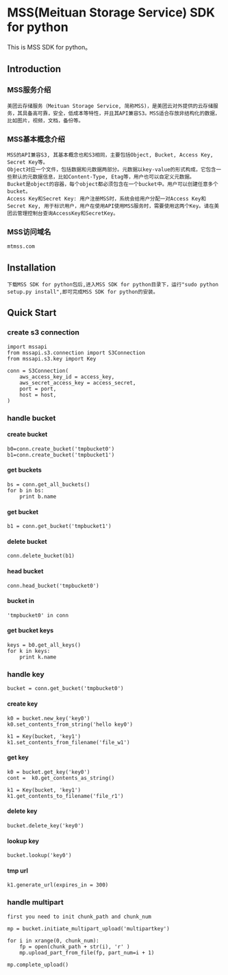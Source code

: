 # MSS(Meituan Storage Service) SDK for python

This is MSS SDK for python。

## Introduction

### MSS服务介绍
    美团云存储服务（Meituan Storage Service, 简称MSS)，是美团云对外提供的云存储服务，其具备高可靠，安全，低成本等特性，并且其API兼容S3。MSS适合存放非结构化的数据，比如图片，视频，文档，备份等。

### MSS基本概念介绍
    MSS的API兼容S3, 其基本概念也和S3相同，主要包括Object, Bucket, Access Key, Secret Key等。
    Object对应一个文件，包括数据和元数据两部分。元数据以key-value的形式构成，它包含一些默认的元数据信息，比如Content-Type, Etag等，用户也可以自定义元数据。
    Bucket是object的容器，每个object都必须包含在一个bucket中。用户可以创建任意多个bucket。
    Access Key和Secret Key: 用户注册MSS时，系统会给用户分配一对Access Key和Secret Key, 用于标识用户，用户在使用API使用MSS服务时，需要使用这两个Key。请在美团云管理控制台查询AccessKey和SecretKey。

### MSS访问域名
    mtmss.com

## Installation
	下载MSS SDK for python包后,进入MSS SDK for python目录下，运行"sudo python setup.py install",即可完成MSS SDK for python的安装。

## Quick Start

### create s3 connection

    import mssapi
    from mssapi.s3.connection import S3Connection
    from mssapi.s3.key import Key

    conn = S3Connection(
        aws_access_key_id = access_key,
        aws_secret_access_key = access_secret,
        port = port,
        host = host,
    )

### handle bucket

#### create bucket
    b0=conn.create_bucket('tmpbucket0')
    b1=conn.create_bucket('tmpbucket1')

#### get buckets
    bs = conn.get_all_buckets()
    for b in bs:
        print b.name

#### get bucket
    b1 = conn.get_bucket('tmpbucket1')

#### delete bucket
    conn.delete_bucket(b1)

#### head bucket
    conn.head_bucket('tmpbucket0')

#### bucket in
    'tmpbucket0' in conn

#### get bucket keys
    keys = b0.get_all_keys()
    for k in keys:
        print k.name

### handle key
    bucket = conn.get_bucket('tmpbucket0')

#### create key
    k0 = bucket.new_key('key0')
    k0.set_contents_from_string('hello key0')

    k1 = Key(bucket, 'key1')
    k1.set_contents_from_filename('file_w1')

#### get key
    k0 = bucket.get_key('key0')
    cont =  k0.get_contents_as_string()

    k1 = Key(bucket, 'key1')
    k1.get_contents_to_filename('file_r1')

#### delete key
    bucket.delete_key('key0')

#### lookup key
    bucket.lookup('key0')

#### tmp url
    k1.generate_url(expires_in = 300)

### handle multipart
    first you need to init chunk_path and chunk_num

    mp = bucket.initiate_multipart_upload('multipartkey')

    for i in xrange(0, chunk_num):
        fp = open(chunk_path + str(i), 'r' )
        mp.upload_part_from_file(fp, part_num=i + 1)

    mp.complete_upload()
